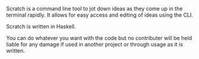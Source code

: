 Scratch is a command line tool to jot down ideas as they come up in the terminal rapidly.
It allows for easy access and editing of ideas using the CLI.

Scratch is written in Haskell.

You can do whatever you want with the code but no contributer will be held liable for any
damage if used in another project or through usage as it is written.
